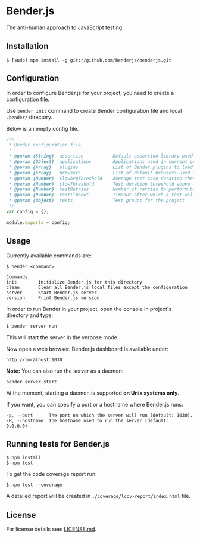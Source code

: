 Bender.js
=========

The anti-human approach to JavaScript testing.

Installation
------------

```
$ [sudo] npm install -g git://github.com/benderjs/benderjs.git
```

Configuration
-------------

In order to configure Bender.js for your project, you need to create a configuration file.

Use `bender init` command to create Bender configuration file and local `.bender/` directory.

Below is an empty config file.

```javascript
/**
 * Bender configuration file
 *
 * @param {String}  assertion           Default assertion library used for the tests
 * @param {Object}  applications        Applications used in current project
 * @param {Array}   plugins             List of Bender plugins to load at startup
 * @param {Array}   browsers            List of default browsers used for testing
 * @param {Number}  slowAvgThreshold    Average test case duration threshold above which a test is marked as slow
 * @param {Number}  slowThreshold       Test duration threshold above which a test is marked as slow
 * @param {Number}  testRetries         Number of retries to perform before marking a test as failed
 * @param {Number}  testTimeout         Timeout after which a test will be fetched again
 * @param {Object}  tests               Test groups for the project
 */
var config = {};

module.exports = config;
```

Usage
-----

Currently available commands are:

```
$ bender <command>

Commands:
init        Initialize Bender.js for this directory
clean       Clean all Bender.js local files except the configuration
server      Start Bender.js server
version     Print Bender.js version
```

In order to run Bender in your project, open the console in project's directory and type:

```
$ bender server run
```

This will start the server in the verbose mode.

Now open a web browser. Bender.js dashboard is available under:

```
http://localhost:1030
```

**Note:** You can also run the server as a daemon:

```
bender server start
```

At the moment, starting a daemon is supported **on Unix systems only**.

If you want, you can specify a port or a hostname where Bender.js runs:

```
-p, --port      The port on which the server will run (default: 1030).
-H, --hostname  The hostname used to run the server (default: 0.0.0.0).
```

Running tests for Bender.js
-------------

```
$ npm install
$ npm test
```

To get the code coverage report run:

```
$ npm test --coverage
```

A detailed report will be created in `./coverage/lcov-report/index.html` file.

License
-------

For license details see: [LICENSE.md](https://github.com/benderjs/benderjs/blob/master/LICENSE.md).
